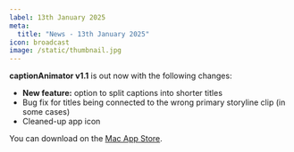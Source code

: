 ```yaml
---
label: 13th January 2025
meta:
  title: "News - 13th January 2025"
icon: broadcast
image: /static/thumbnail.jpg
---
```


**captionAnimator v1.1** is out now with the following changes:

- **New feature:** option to split captions into shorter titles
- Bug fix for titles being connected to the wrong primary storyline clip (in some cases)
- Cleaned-up app icon

You can download on the [Mac App Store](https://apps.apple.com/app/captionanimator/id6736841747).